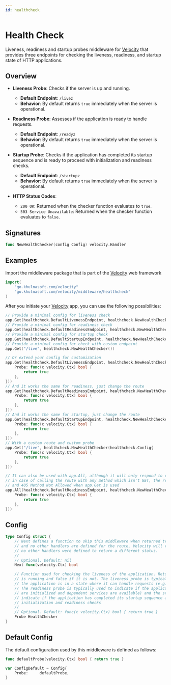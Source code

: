 ```yaml
---
id: healthcheck
---
```


# Health Check

Liveness, readiness and startup probes middleware for [Velocity](https://go.khulnasoft.com/velocity) that provides three endpoints for checking the liveness, readiness, and startup state of HTTP applications.

## Overview

- **Liveness Probe**: Checks if the server is up and running.
  - **Default Endpoint**: `/livez`
  - **Behavior**: By default returns `true` immediately when the server is operational.

- **Readiness Probe**: Assesses if the application is ready to handle requests.
  - **Default Endpoint**: `/readyz`
  - **Behavior**: By default returns `true` immediately when the server is operational.

- **Startup Probe**: Checks if the application has completed its startup sequence and is ready to proceed with initialization and readiness checks.
  - **Default Endpoint**: `/startupz`
  - **Behavior**: By default returns `true` immediately when the server is operational.

- **HTTP Status Codes**:
  - `200 OK`: Returned when the checker function evaluates to `true`.
  - `503 Service Unavailable`: Returned when the checker function evaluates to `false`.

## Signatures

```go
func NewHealthChecker(config Config) velocity.Handler
```

## Examples

Import the middleware package that is part of the [Velocity](https://go.khulnasoft.com/velocity) web framework

```go
import(
    "go.khulnasoft.com/velocity"
    "go.khulnasoft.com/velocity/middleware/healthcheck"
)
```

After you initiate your [Velocity](https://go.khulnasoft.com/velocity) app, you can use the following possibilities:

```go
// Provide a minimal config for liveness check
app.Get(healthcheck.DefaultLivenessEndpoint, healthcheck.NewHealthChecker())
// Provide a minimal config for readiness check
app.Get(healthcheck.DefaultReadinessEndpoint, healthcheck.NewHealthChecker())
// Provide a minimal config for startup check
app.Get(healthcheck.DefaultStartupEndpoint, healthcheck.NewHealthChecker())
// Provide a minimal config for check with custom endpoint
app.Get("/live", healthcheck.NewHealthChecker())

// Or extend your config for customization
app.Get(healthcheck.DefaultLivenessEndpoint, healthcheck.NewHealthChecker(healthcheck.Config{
    Probe: func(c velocity.Ctx) bool {
        return true
    },
}))
// And it works the same for readiness, just change the route
app.Get(healthcheck.DefaultReadinessEndpoint, healthcheck.NewHealthChecker(healthcheck.Config{
    Probe: func(c velocity.Ctx) bool {
        return true
    },
}))
// And it works the same for startup, just change the route
app.Get(healthcheck.DefaultStartupEndpoint, healthcheck.NewHealthChecker(healthcheck.Config{
    Probe: func(c velocity.Ctx) bool {
        return true
    },
}))
// With a custom route and custom probe
app.Get("/live", healthcheck.NewHealthChecker(healthcheck.Config{
    Probe: func(c velocity.Ctx) bool {
        return true
    },
}))

// It can also be used with app.All, although it will only respond to requests with the GET method
// in case of calling the route with any method which isn't GET, the return will be 404 Not Found when app.All is used
// and 405 Method Not Allowed when app.Get is used
app.All(healthcheck.DefaultReadinessEndpoint, healthcheck.NewHealthChecker(healthcheck.Config{
    Probe: func(c velocity.Ctx) bool {
        return true
    },
}))
```

## Config

```go
type Config struct {
    // Next defines a function to skip this middleware when returned true. If this function returns true
    // and no other handlers are defined for the route, Velocity will return a status 404 Not Found, since
    // no other handlers were defined to return a different status.
    //
    // Optional. Default: nil
    Next func(velocity.Ctx) bool

    // Function used for checking the liveness of the application. Returns true if the application
    // is running and false if it is not. The liveness probe is typically used to indicate if 
    // the application is in a state where it can handle requests (e.g., the server is up and running).
    // The readiness probe is typically used to indicate if the application is ready to start accepting traffic (e.g., all necessary components 
    // are initialized and dependent services are available) and the startup probe typically used to 
    // indicate if the application has completed its startup sequence and is ready to proceed with
    // initialization and readiness checks
    //
    // Optional. Default: func(c velocity.Ctx) bool { return true }
    Probe HealthChecker
}
```

## Default Config

The default configuration used by this middleware is defined as follows:

```go
func defaultProbe(velocity.Ctx) bool { return true }

var ConfigDefault = Config{
    Probe:     defaultProbe,
}
```
